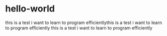 # hello-world
this is a test i want to learn to program efficientlythis is a test i want to learn to program efficiently
this is a test i want to learn to program efficiently
